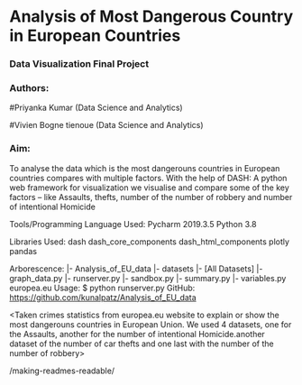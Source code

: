 #  Analysis of Most Dangerous Country in European Countries 
### Data Visualization Final Project

### Authors:

#Priyanka Kumar (Data Science and Analytics)

#Vivien Bogne tienoue (Data Science and Analytics)


### Aim:

To analyse the data which is the most dangerouns countries in European countries compares with multiple factors. With the help of DASH: A python web framework for visualization we visualise and compare some of the key factors – like Assaults, thefts, number of the number of robbery and number of intentional Homicide


Tools/Programming Language Used:
Pycharm 2019.3.5
Python 3.8

Libraries Used:
dash 
dash_core_components
dash_html_components
plotly
pandas



Arborescence:
|- Analysis_of_EU_data
    |- datasets 
        |- [All Datasets]
    |- graph_data.py <file for graph declaration>
    |- runserver.py <entrypoint of application>
    |- sandbox.py <sandbox code for application>
    |- summary.py <creation of summary data for interactive chart>
    |- variables.py <defination of all variables for dataset read>
  europea.eu
Usage:
$ python runserver.py
GitHub:
https://github.com/kunalpatz/Analysis_of_EU_data
  
  


<Taken crimes statistics from europea.eu website to explain or show the most dangerouns countries in European Union. We used 4 datasets, one for the Assaults, another for the number of intentional Homicide.another dataset of the number of car thefts and one last with the number of the number of robbery>


/making-readmes-readable/
